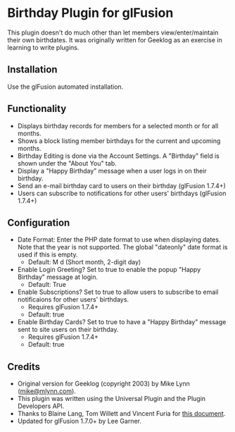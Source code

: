 # Birthday Plugin for glFusion
This plugin doesn't do much other than let members view/enter/maintain their own birthdates.
It was originally written for Geeklog as an exercise in learning to write plugins.

## Installation
Use the glFusion automated installation.

## Functionality
* Displays birthday records for members for a selected month or for all months.
* Shows a block listing member birthdays for the current and upcoming months.
* Birthday Editing is done via the Account Settings. A &quot;Birthday&quot;
field is shown under the &quot;About You&quot; tab.
* Display a &quot;Happy Birthday&quot; message when a user logs in on their birthday.
* Send an e-mail birthday card to users on their birthday (glFusion 1.7.4+)
* Users can subscribe to notifications for other users' birthdays (glFusion 1.7.4+)

## Configuration
* Date Format: Enter the PHP date format to use when displaying dates.
Note that the year is not supported. The global &quot;dateonly&quot; date
format is used if this is empty.
  * Default: M d (Short month, 2-digit day)
* Enable Login Greeting? Set to true to enable the popup &quot;Happy Birthday&quot; message at login.
  * Default: True
* Enable Subscriptions? Set to true to allow users to subscribe to email notificaions for
other users' birthdays.
  * Requires glFusion 1.7.4+
  * Default: true
* Enable Birthday Cards? Set to true to have a &quot;Happy Birthday&quot; message sent to
site users on their birthday.
  * Requires glFusion 1.7.4+
  * Default: true

## Credits
* Original version for Geeklog (copyright 2003) by Mike Lynn (mike@mlynn.com).
* This plugin was written using the Universal Plugin and the Plugin Developers API.
* Thanks to Blaine Lang, Tom Willett and Vincent Furia for <a href=http://gplugs.sourceforge.net/pluginman/>this document</a>.
* Updated for glFusion 1.7.0+ by Lee Garner.
